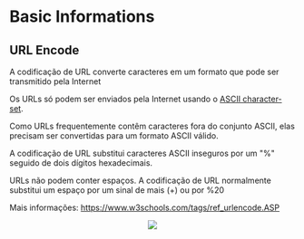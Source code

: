 # Basic Informations
## URL Encode
A codificação de URL converte caracteres em um formato que pode ser transmitido pela Internet

Os URLs só podem ser enviados pela Internet usando o [ASCII character-set](https://www.w3schools.com/charsets/ref_html_ascii.asp).

Como URLs frequentemente contêm caracteres fora do conjunto ASCII, elas precisam ser convertidas para um formato ASCII válido.

A codificação de URL substitui caracteres ASCII inseguros por um "%" seguido de dois dígitos hexadecimais.

URLs não podem conter espaços. A codificação de URL normalmente substitui um espaço por um sinal de mais (+) ou por %20

Mais informações: https://www.w3schools.com/tags/ref_urlencode.ASP

<p align="center"><img src="https://raw.githubusercontent.com/catppuccin/catppuccin/main/assets/footers/gray0_ctp_on_line.svg?sanitize=true" /></p>